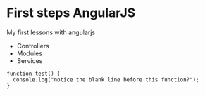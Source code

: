 First steps AngularJS
=====================

My first lessons with angularjs

- Controllers
- Modules
- Services

```
function test() {
  console.log("notice the blank line before this function?");
}
```

